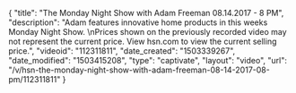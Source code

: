 {
    "title": "The Monday Night Show with Adam Freeman 08.14.2017 - 8 PM",
    "description": "Adam features innovative home products in this weeks Monday Night Show. \nPrices shown on the previously recorded video may not represent the current price. View hsn.com to view the current selling price.",
    "videoid": "112311811",
    "date_created": "1503339267",
    "date_modified": "1503415208",
    "type": "captivate",
    "layout": "video",
    "url": "\/v\/hsn-the-monday-night-show-with-adam-freeman-08-14-2017-08-pm\/112311811"
}